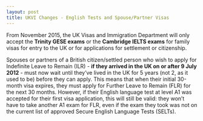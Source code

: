 ```yaml
---
layout: post
title: UKVI Changes - English Tests and Spouse/Partner Visas
---
```

 

From November 2015, the UK Visas and Immigration Department will only accept the **Trinity GESE exams** or the **Cambridge IELTS exams** for family visas for entry to the UK or for applications for settlement or citizenship.

Spouses or partners of a British citizen/settled person who wish to apply for Indefinite Leave to Remain (ILR) - **if they arrived in the UK on or after 9 July 2012** - must now wait until they’ve lived in the UK for 5 years (not 2, as it used to be) before they can apply.  This means that when their initial 30-month visa expires, they must apply for Further Leave to Remain (FLR) for the next 30 months.  However, if their English language test at level A1 was accepted for their first visa application, this will still be valid: they won’t have to take another A1 exam for FLR, even if the exam they took was not on the current list of approved Secure English Language Tests (SELTs).


